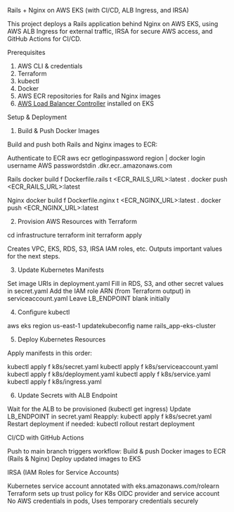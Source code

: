 Rails + Nginx on AWS EKS (with CI/CD, ALB Ingress, and IRSA)

This project deploys a Rails application behind Nginx on AWS EKS, using AWS ALB Ingress for external traffic, IRSA for secure AWS access, and GitHub Actions for CI/CD.

 Prerequisites

 1. AWS CLI & credentials
 2. Terraform
 3. kubectl
 4. Docker
 5. AWS ECR repositories for Rails and Nginx images
 6. [AWS Load Balancer Controller](https://kubernetessigs.github.io/awsloadbalancercontroller/latest/) installed on EKS



Setup & Deployment

1. Build & Push Docker Images

Build and push both Rails and Nginx images to ECR:

Authenticate to ECR
aws ecr getloginpassword region <region> | docker login username AWS passwordstdin <accountid>.dkr.ecr.<region>.amazonaws.com

Rails
docker build f Dockerfile.rails t <ECR_RAILS_URL>:latest .
docker push <ECR_RAILS_URL>:latest

Nginx
docker build f Dockerfile.nginx t <ECR_NGINX_URL>:latest .
docker push <ECR_NGINX_URL>:latest


2. Provision AWS Resources with Terraform

cd infrastructure
terraform init
terraform apply

 Creates VPC, EKS, RDS, S3, IRSA IAM roles, etc.
 Outputs important values for the next steps.


3. Update Kubernetes Manifests

 Set image URIs in deployment.yaml
 Fill in RDS, S3, and other secret values in secret.yaml
 Add the IAM role ARN (from Terraform output) in serviceaccount.yaml
 Leave LB_ENDPOINT blank initially


4. Configure kubectl

aws eks region us-east-1 updatekubeconfig name rails_app-eks-cluster


5. Deploy Kubernetes Resources

Apply manifests in this order:

kubectl apply f k8s/secret.yaml
kubectl apply f k8s/serviceaccount.yaml
kubectl apply f k8s/deployment.yaml
kubectl apply f k8s/service.yaml
kubectl apply f k8s/ingress.yaml


6. Update Secrets with ALB Endpoint

 Wait for the ALB to be provisioned (kubectl get ingress)
 Update LB_ENDPOINT in secret.yaml
 Reapply: kubectl apply f k8s/secret.yaml
 Restart deployment if needed: kubectl rollout restart deployment <name>


CI/CD with GitHub Actions

 Push to main branch triggers workflow:
  Build & push Docker images to ECR (Rails & Nginx)
  Deploy updated images to EKS


IRSA (IAM Roles for Service Accounts)

 Kubernetes service account annotated with eks.amazonaws.com/rolearn
 Terraform sets up trust policy for K8s OIDC provider and service account
 No AWS credentials in pods, Uses temporary credentials securely
